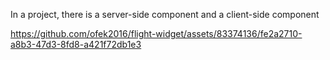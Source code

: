 In a project, there is a server-side component and a client-side component

https://github.com/ofek2016/flight-widget/assets/83374136/fe2a2710-a8b3-47d3-8fd8-a421f72db1e3

